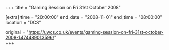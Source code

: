 +++
title = "Gaming Session on Fri 31st October 2008"

[extra]
time = "20:00:00"
end_date = "2008-11-01"
end_time = "08:00:00"
location = "DCS"

original = "https://uwcs.co.uk/events/gaming-session-on-fri-31st-october-2008-1474489013596/"    
+++



